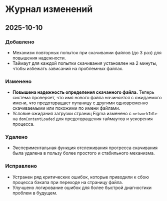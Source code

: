 # Журнал изменений

## 2025-10-10

### Добавлено
- Механизм повторных попыток при скачивании файлов (до 3 раз) для повышения надежности.
- Таймаут для каждой попытки скачивания установлен на 2 минуты, чтобы избежать зависаний на проблемных файлах.

### Изменено
- **Повышена надежность определения скачанного файла.** Теперь система проверяет, что имя нового файла *начинается* с ожидаемого имени, что предотвращает путаницу с другими одновременно скачиваемыми или похожими по имени файлами.
- Условие ожидания загрузки страниц Figma изменено с `networkIdle` на `domContentLoaded` для предотвращения таймаутов и ускорения процесса.

### Удалено
- Экспериментальная функция отслеживания прогресса скачивания была удалена в пользу более простого и стабильного механизма.

### Исправлено
- Устранен ряд критических ошибок, которые приводили к сбою процесса бэкапа при переходе на страницу файла.
- Улучшено логирование ошибок для более быстрой диагностики проблем в будущем.

